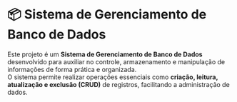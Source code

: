 # 📦 Sistema de Gerenciamento de Banco de Dados

Este projeto é um **Sistema de Gerenciamento de Banco de Dados** desenvolvido para auxiliar no controle, armazenamento e manipulação de informações de forma prática e organizada.  
O sistema permite realizar operações essenciais como **criação, leitura, atualização e exclusão (CRUD)** de registros, facilitando a administração de dados.
